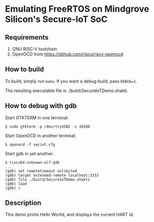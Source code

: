 # Emulating FreeRTOS on Mindgrove Silicon's Secure-IoT SoC

## Requirements

1. GNU RISC-V toolchain
2. OpenOCD from https://github.com/riscv/riscv-openocd

## How to build

To build, simply run `make`. If you want a debug build, pass `DEBUG=1`.

The resulting executable file is ./build/SecureIoTDemo.shakti.

## How to debug with gdb

Start GTKTERM in one terminal:
```
$ sudo gtkterm -p /dev/ttyUSB2 -s 19200
```

Start OpenOCD in another terminal:
```
$ openocd -f seciot.cfg
```

Start gdb in yet another:
```
$ riscv64-unknown-elf-gdb
...
(gdb) set remotetimeout unlimited
(gdb) target extended-remote localhost:3333
(gdb) file ./build/SecureIoTDemo.shakti
(gdb) load
(gdb) c
```

## Description

This demo prints Hello Worlld, and displays the current HART id.
